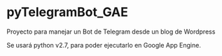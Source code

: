 # pyTelegramBot_GAE
Proyecto para manejar un Bot de Telegram desde un blog de Wordpress

Se usará python v2.7, para poder ejecutarlo en Google App Engine.
